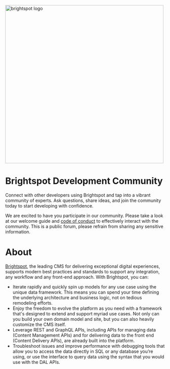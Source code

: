 <p align="left">
<img src="https://github.com/brightspot/community/assets/116600623/68484ada-544b-4a49-b2cb-ad8d70fad703" alt="brightspot logo" width="500">
</p>


# Brightspot Development Community

Connect with other developers using Brightspot and tap into a vibrant community of experts. Ask questions, share ideas, and join the community today to start developing with confidence.

We are excited to have you participate in our community. Please take a look at our welcome guide and [code of conduct](https://github.com/brightspot/community/blob/main/.github/CODE_OF_CONDUCT.md) to effectively interact with the community. This is a public forum, please refrain from sharing any sensitive information.

# About

[Brightspot](https://www.brightspot.com), the leading CMS for delivering exceptional digital experiences, supports modern best practices and standards to support any integration, any workflow and any front-end approach. With Brightspot, you can:

- Iterate rapidly and quickly spin up models for any use case using the unique data framework. This means you can spend your time defining the underlying architecture and business logic, not on tedious remodeling efforts.
- Enjoy the freedom to evolve the platform as you need with a framework that's designed to extend and support myriad use cases. Not only can you build your own domain model and site, but you can also heavily customize the CMS itself.
- Leverage REST and GraphQL APIs, including APIs for managing data (Content Management APIs) and for delivering data to the front end (Content Delivery APIs), are already built into the platform.
- Troubleshoot issues and improve performance with debugging tools that allow you to access the data directly in SQL or any database you’re using, or use the interface to query data using the syntax that you would use with the DAL APIs.
